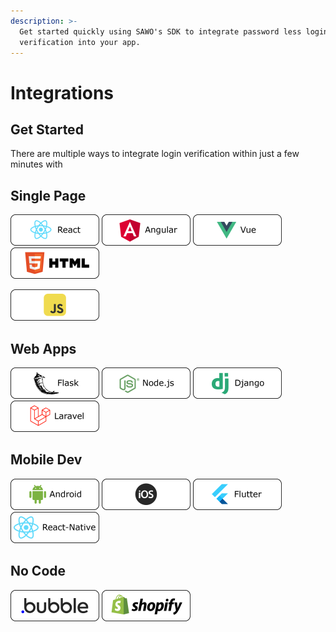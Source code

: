 ```yaml
---
description: >-
  Get started quickly using SAWO's SDK to integrate password less login
  verification into your app.
---
```


# Integrations

## Get Started

There are multiple ways to integrate login verification within just a few minutes with

## Single Page

 ![](.gitbook/assets/react-1-.png) ![](.gitbook/assets/angular.png) ![](.gitbook/assets/vue.png) ![](.gitbook/assets/web_sdk.png)                                            

 ![](.gitbook/assets/jsweb-1-.png) 

## Web Apps

 ![](.gitbook/assets/flask.png) ![](.gitbook/assets/nodejs.png) ![](.gitbook/assets/django-1-.png) ![](.gitbook/assets/laravel.png) 

## Mobile Dev

![](.gitbook/assets/android_fido.png) ![](.gitbook/assets/ios.png) ![](.gitbook/assets/flutter.png) ![](.gitbook/assets/reactnative-1-.png) 

## No Code

![](.gitbook/assets/bubble.png) ![](.gitbook/assets/shopify.png) 



